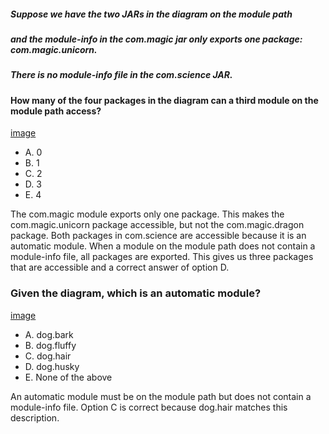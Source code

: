 ##### Suppose we have the two JARs in the diagram on the module path
##### and the module-info in the com.magic jar only exports one package: com.magic.unicorn.
##### There is no module-info file in the com.science JAR.
#### How many of the four packages in the diagram can a third module on the module path access?
[image](images/com.magic.unicorn_com.magic.jpg)
* A. 0
* B. 1
* C. 2
* D. 3
* E. 4

The com.magic module exports only one package.
This makes the com.magic.unicorn package accessible, but not the com.magic.dragon package.
Both packages in com.science are accessible because it is an automatic module.
When a module on the module path does not contain a module-info file,
all packages are exported. This gives us three packages that are accessible and a correct answer of option D.

### Given the diagram, which is an automatic module?
[image](images/dog.hair_automatic_module.jpg)
* A. dog.bark
* B. dog.fluffy
* C. dog.hair
* D. dog.husky
* E. None of the above

An automatic module must be on the module path but does not contain a module-info file.
Option C is correct because dog.hair matches this description.